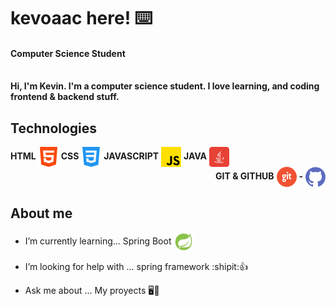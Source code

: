 # kevoaac here! ⌨️

#### Computer Science Student</br></br>

**Hi, I'm Kevin. I'm a computer science student. I love learning, and coding frontend & backend stuff.**


## **Technologies**

<section>
    <div style="display: inline_block">
      <span><strong>HTML</strong></span>
      <img align="center" alt="HTML-icon" height="32" width="32" src="https://raw.githubusercontent.com/kevoaac/kevoaac/main/assets/icons/html-icon32px.png">
      <span><strong>CSS</strong></span>
      <img align="center" alt="HTML-icon" src="https://raw.githubusercontent.com/kevoaac/kevoaac/main/assets/icons/css-icon32px.png">
      <span><strong>JAVASCRIPT</strong></span>
      <img align="center" alt="HTML-icon" src="https://raw.githubusercontent.com/kevoaac/kevoaac/main/assets/icons/js-icon32px.png">
      <span><strong>JAVA</strong></span>
      <img align="center" alt="HTML-icon" src="https://raw.githubusercontent.com/kevoaac/kevoaac/main/assets/icons/java-icon32px.png">
    </div>

  <div style="display: inline_block" align="right">
    <span><strong>GIT & GITHUB</strong></span>
    <img align="center" alt="HTML-icon" height="32" width="32" src="https://raw.githubusercontent.com/kevoaac/kevoaac/main/assets/icons/git-icon64px.png">
    <span><strong>-</strong></span>
    <img align="center" alt="HTML-icon" src="https://raw.githubusercontent.com/kevoaac/kevoaac/main/assets/icons/github-icon32px.png">
  </div>
</section>





## **About me**

- I’m currently learning... Spring Boot <img align="center" alt="HTML-icon" height="32" width="32" src="https://raw.githubusercontent.com/kevoaac/kevoaac/main/assets/icons/spring-boot-icon48px.png">

- I’m looking for help with ... spring framework :shipit::+1: 
- Ask me about ... My proyects 🖥️💾



